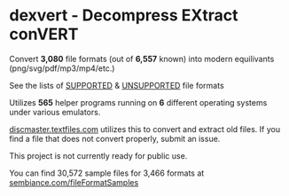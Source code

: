 # dexvert - **D**ecompress **EX**tract con**VERT**
Convert **3,080** file formats (out of **6,557** known) into modern equilivants (png/svg/pdf/mp3/mp4/etc.)

See the lists of [SUPPORTED](SUPPORTED.md) & [UNSUPPORTED](UNSUPPORTED.md) file formats

Utilizes **565** helper programs running on **6** different operating systems under various emulators.

[discmaster.textfiles.com](http://discmaster.textfiles.com/) utilizes this to convert and extract old files. If you find a file that does not convert properly, submit an issue.

This project is not currently ready for public use.

You can find 30,572 sample files for 3,466 formats at [sembiance.com/fileFormatSamples](https://sembiance.com/fileFormatSamples/)
